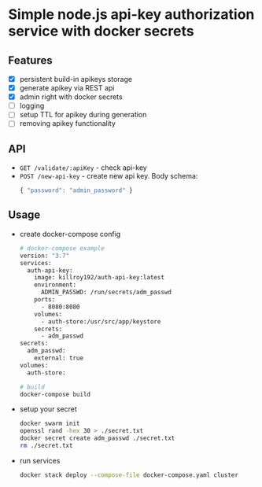 # Simple node.js api-key authorization service with docker secrets

## Features
- [x] persistent build-in apikeys storage
- [x] generate apikey via REST api
- [x] admin right with docker secrets
- [ ] logging
- [ ] setup TTL for apikey during generation
- [ ] removing apikey functionality

## API
- `GET /validate/:apiKey` - check api-key
- `POST /new-api-key` - create new api key. Body schema:
  ```js
  { "password": "admin_password" } 
  ```

## Usage
- create docker-compose config
  ```sh
  # docker-compose example
  version: "3.7"
  services:
    auth-api-key:
      image: killroy192/auth-api-key:latest
      environment:
        ADMIN_PASSWD: /run/secrets/adm_passwd
      ports:
        - 8080:8080
      volumes:
        - auth-store:/usr/src/app/keystore
      secrets:
        - adm_passwd
  secrets:
    adm_passwd:
      external: true
  volumes:
    auth-store:
  
  # build
  docker-compose build
  ```
- setup your secret
  ```sh
  docker swarm init
  openssl rand -hex 30 > ./secret.txt
  docker secret create adm_passwd ./secret.txt
  rm ./secret.txt
  ```
- run services
  ```sh
  docker stack deploy --compose-file docker-compose.yaml cluster
  ```